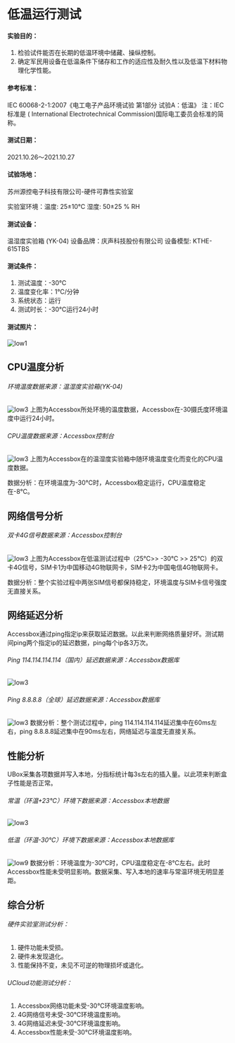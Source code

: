 # 低温运行测试

#### 实验目的：

1. 检验试件能否在长期的低温环境中储藏、操纵控制。
2. 确定军民用设备在低温条件下储存和工作的适应性及耐久性以及低温下材料物理化学性能。

#### 参考标准：
IEC 60068-2-1:2007《电工电子产品环境试验 第1部分 试验A：低温》
注：IEC标准是 ( International Electrotechnical Commission)国际电工委员会标准的简称。

#### 测试日期：
2021.10.26～2021.10.27

#### 试验场地：
苏州源控电子科技有限公司-硬件可靠性实验室

实验室环境：温度: 25±10℃   湿度: 50±25 % RH

#### 测试设备：
温湿度实验箱 (YK-04)  设备品牌：庆声科技股份有限公司   设备模型: KTHE-615TBS 

#### 测试条件：

1. 测试温度：-30℃
2. 温度变化率：1℃/分钟 
3. 系统状态：运行 
4. 测试时长：-30℃运行24小时 

#### 测试照片：
![low1](../images/low1.png)
## CPU温度分析

###### 环境温度数据来源：温湿度实验箱(YK-04)
![low3](../images/low3.png) 
上图为Accessbox所处环境的温度数据，Accessbox在-30摄氏度环境温度中运行24小时。

###### CPU温度数据来源：Accessbox控制台
![low3](../images/low4.png) 
上图为Accessbox在的温湿度实验箱中随环境温度变化而变化的CPU温度数据。

数据分析：在环境温度为-30℃时，Accessbox稳定运行，CPU温度稳定在-8℃。
## 网络信号分析

###### 双卡4G信号数据来源：Accessbox控制台
![low3](../images/low5.png) 
上图为Accessbox在低温测试过程中（25℃>> -30℃ >> 25℃）的双卡4G信号，SIM卡1为中国移动4G物联网卡，SIM卡2为中国电信4G物联网卡。

数据分析：整个实验过程中两张SIM信号都保持稳定，环境温度与SIM卡信号强度无直接关系。
## 网络延迟分析
Accessbox通过ping指定ip来获取延迟数据。以此来判断网络质量好坏。测试期间ping两个指定ip的延迟数据，ping每个ip各3万次。

###### Ping 114.114.114.114（国内）延迟数据来源：Accessbox数据库
![low3](../images/low6.png) 
###### Ping 8.8.8.8（全球）延迟数据来源：Accessbox数据库
![low3](../images/low7.png) 
数据分析：整个测试过程中，ping 114.114.114.114延迟集中在60ms左右，ping 8.8.8.8延迟集中在90ms左右，网络延迟与温度无直接关系。

## 性能分析
UBox采集各项数据并写入本地，分指标统计每3s左右的插入量。以此项来判断盒子性能是否正常。
###### 常温（环温+23℃）环境下数据来源：Accessbox本地数据
![low3](../images/low8.png) 
###### 低温（环温-30℃）环境下数据来源：Accessbox本地数据库
![low9](../images/low9.png) 
数据分析：环境温度为-30℃时，CPU温度稳定在-8℃左右。此时Accessbox性能未受明显影响。数据采集、写入本地的速率与常温环境无明显差距。 

## 综合分析

###### 硬件实验室测试分析：

 1. 硬件功能未受损。
 2. 硬件未发现退化。
 3. 性能保持不变，未见不可逆的物理损坏或退化。

###### UCloud功能测试分析：

 1. Accessbox网络功能未受-30℃环境温度影响。
 2. 4G网络信号未受-30℃环境温度影响。
 3. 4G网络延迟未受-30℃环境温度影响。
 4. Accessbox性能未受-30℃环境温度影响。

